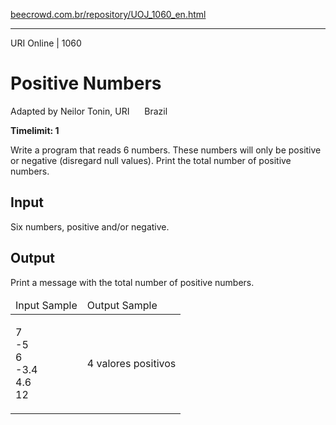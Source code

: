 <p><a href="https://www.beecrowd.com.br/repository/UOJ_1060_en.html">beecrowd.com.br/repository/UOJ_1060_en.html</a></p><hr>
<div>
  <span>URI Online | 1060</span>
  <h1>Positive Numbers</h1>
  <div><p>
     Adapted by Neilor Tonin, URI <img alt="" src="https://resources.beecrowd.com.br/gallery/images/flags/br.gif" style="width: 16px; height: 11px; "> Brazil</p>
  </div>
  <strong>Timelimit: 1</strong>
</div>
<div>
<div>
  <p>
   Write a program that reads 6 numbers. These numbers will only be positive or negative (disregard null values). Print the total number of positive numbers.</p>
</div>
<h2>Input</h2>
<div>
  <p>
   Six numbers, positive and/or negative.</p>
</div>
<h2>Output</h2>
<div>
  <p>
   Print a message with the total number of positive numbers.</p>
</div>
<div></div>
  <table>
    <thead>
      <tr>
        <td>Input Sample</td>
        <td>Output Sample</td>
      </tr>
    </thead>
    <tbody>
      <tr>
        <td>
          <p>
           7<br>
           -5<br>
           6<br>
           -3.4<br>
           4.6<br>
           12</p>
        </td>
        <td>
          <p>
           4 valores positivos</p>
        </td>
      </tr>
    </tbody>
  </table>
</div>